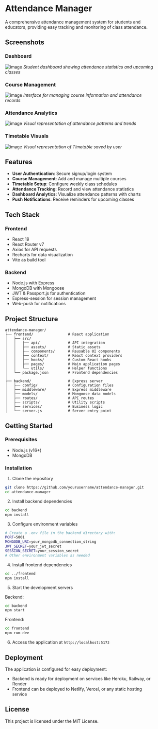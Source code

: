 # Attendance Manager

A comprehensive attendance management system for students and educators, providing easy tracking and monitoring of class attendance.

## Screenshots

### Dashboard
![image](https://github.com/user-attachments/assets/696aa728-1534-461e-9d5d-0c28a597a340)
*Student dashboard showing attendance statistics and upcoming classes*

### Course Management
![image](https://github.com/user-attachments/assets/f2237bdf-7a55-44a9-ba57-b7a617f45342)
*Interface for managing course information and attendance records*

### Attendance Analytics
![image](https://github.com/user-attachments/assets/6ba31e61-8d70-44fc-a853-4521bb1ca22b)
*Visual representation of attendance patterns and trends*

### Timetable Visuals
![image](https://github.com/user-attachments/assets/e35fbd0a-9b94-42a5-a71e-be4da2be89ec)
*Visual representation of Timetable saved by user*

## Features

- **User Authentication**: Secure signup/login system
- **Course Management**: Add and manage multiple courses
- **Timetable Setup**: Configure weekly class schedules
- **Attendance Tracking**: Record and view attendance statistics
- **Dashboard Analytics**: Visualize attendance patterns with charts
- **Push Notifications**: Receive reminders for upcoming classes

## Tech Stack

### Frontend
- React 19
- React Router v7
- Axios for API requests
- Recharts for data visualization
- Vite as build tool

### Backend
- Node.js with Express
- MongoDB with Mongoose
- JWT & Passport.js for authentication
- Express-session for session management
- Web-push for notifications

## Project Structure

```
attendance-manager/
├── frontend/                # React application
│   ├── src/
│   │   ├── api/             # API integration
│   │   ├── assets/          # Static assets
│   │   ├── components/      # Reusable UI components
│   │   ├── context/         # React context providers
│   │   ├── hooks/           # Custom React hooks
│   │   ├── pages/           # Main application pages
│   │   └── utils/           # Helper functions
│   └── package.json         # Frontend dependencies
│
├── backend/                 # Express server
│   ├── config/              # Configuration files
│   ├── middleware/          # Express middleware
│   ├── models/              # Mongoose data models
│   ├── routes/              # API routes
│   ├── scripts/             # Utility scripts
│   ├── services/            # Business logic
│   └── server.js            # Server entry point
```

## Getting Started

### Prerequisites
- Node.js (v16+)
- MongoDB

### Installation

1. Clone the repository
```bash
git clone https://github.com/yourusername/attendance-manager.git
cd attendance-manager
```

2. Install backend dependencies
```bash
cd backend
npm install
```

3. Configure environment variables
```bash
# Create a .env file in the backend directory with:
PORT=5001
MONGODB_URI=your_mongodb_connection_string
JWT_SECRET=your_jwt_secret
SESSION_SECRET=your_session_secret
# Other environment variables as needed
```

4. Install frontend dependencies
```bash
cd ../frontend
npm install
```

5. Start the development servers

Backend:
```bash
cd backend
npm start
```

Frontend:
```bash
cd frontend
npm run dev
```

6. Access the application at `http://localhost:5173`

## Deployment

The application is configured for easy deployment:

- Backend is ready for deployment on services like Heroku, Railway, or Render
- Frontend can be deployed to Netlify, Vercel, or any static hosting service

## License

This project is licensed under the MIT License. 
